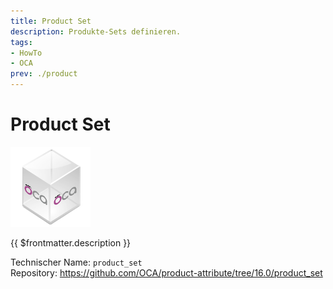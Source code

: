 ```yaml
---
title: Product Set
description: Produkte-Sets definieren.
tags:
- HowTo
- OCA
prev: ./product
---
```

# Product Set
![icon_oca_app](attachments/icon_oca_app.png)

{{ $frontmatter.description }}

Technischer Name: `product_set`\
Repository: <https://github.com/OCA/product-attribute/tree/16.0/product_set>
